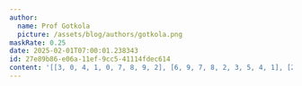 ```yaml
---
author:
  name: Prof Gotkola
  picture: /assets/blog/authors/gotkola.png
maskRate: 0.25
date: 2025-02-01T07:00:01.238343
id: 27e89b86-e06a-11ef-9cc5-41114fdec614
content: '[[3, 0, 4, 1, 0, 7, 8, 9, 2], [6, 9, 7, 8, 2, 3, 5, 4, 1], [2, 8, 0, 9, 5, 4, 3, 7, 0], [7, 0, 0, 5, 1, 0, 6, 2, 3], [5, 2, 3, 0, 8, 0, 9, 1, 4], [1, 6, 9, 4, 3, 2, 7, 0, 5], [0, 0, 0, 3, 4, 5, 1, 0, 0], [4, 0, 0, 6, 7, 8, 2, 3, 9], [0, 3, 6, 2, 0, 0, 4, 5, 7]]'
---
```


